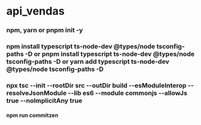 # api_vendas

### npm, yarn or pnpm init -y

### npm install typescript ts-node-dev @types/node tsconfig-paths -D or pnpm install typescript ts-node-dev @types/node tsconfig-paths -D or yarn add typescript ts-node-dev @types/node tsconfig-paths -D
### npx tsc --init --rootDir src --outDir build --esModuleInterop --resolveJsonModule --lib es6 --module commonjs --allowJs true --noImplicitAny true

#### npm run commitzen
